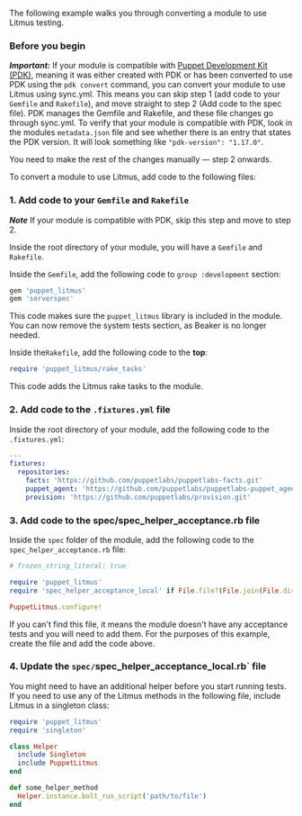 The following example walks you through converting a module to use Litmus testing.

### Before you begin

***Important:*** If your module is compatible with [Puppet Development Kit (PDK)](https://puppet.com/docs/pdk/1.x/pdk.html), meaning it was either created with PDK or has been converted to use PDK using the `pdk convert` command, you can convert your module to use Litmus using sync.yml. This means you can skip step 1 (add code to your `Gemfile` and `Rakefile`), and move straight to step 2 (Add code to the spec file). PDK manages the Gemfile and Rakefile, and these file changes go through sync.yml. To verify that your module is compatible with PDK, look in the modules `metadata.json` file and see whether there is an entry that states the PDK version. It will look something like `"pdk-version": "1.17.0"`.

You need to make the rest of the changes manually — step 2 onwards. 

To convert a module to use Litmus, add code to the following files:

### 1. Add code to your `Gemfile` and `Rakefile` 

***Note*** If your module is compatible with PDK, skip this step and move to step 2.

Inside the root directory of your module, you will have a `Gemfile` and `Rakefile`. 

Inside the `Gemfile`, add the following code to `group :development` section:

```ruby
gem 'puppet_litmus'
gem 'serverspec'

```
This code makes sure the `puppet_litmus` library is included in the module. You can now remove the system tests section, as Beaker is no longer needed.

Inside the`Rakefile`, add the following code to the **top**:

```ruby
require 'puppet_litmus/rake_tasks'
```

This code adds the Litmus rake tasks to the module. 

### 2. Add code to the `.fixtures.yml` file

Inside the root directory of your module, add the following code to the `.fixtures.yml`:

```yaml
---
fixtures:
  repositories:
    facts: 'https://github.com/puppetlabs/puppetlabs-facts.git'
    puppet_agent: 'https://github.com/puppetlabs/puppetlabs-puppet_agent.git'
    provision: 'https://github.com/puppetlabs/provision.git'
```

### 3. Add code to the spec/spec_helper_acceptance.rb file

Inside the `spec` folder of the module, add the following code to the `spec_helper_acceptance.rb` file: 

```ruby
# frozen_string_literal: true

require 'puppet_litmus'
require 'spec_helper_acceptance_local' if File.file?(File.join(File.dirname(__FILE__), 'spec_helper_acceptance_local.rb'))

PuppetLitmus.configure!
```

If you can't find this file, it means the module doesn't have any acceptance tests and you will need to add them. For the purposes of this example, create the file and add the code above. 

### 4. Update the `spec/`spec_helper_acceptance_local.rb` file

You might need to have an additional helper before you start running tests. If you need to use any of the Litmus methods in the following file, include Litmus in a singleton class: 

```ruby
require 'puppet_litmus'
require 'singleton'

class Helper
  include Singleton
  include PuppetLitmus
end

def some_helper_method
  Helper.instance.bolt_run_script('path/to/file')
end
```
